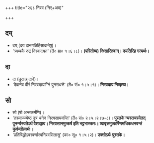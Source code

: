 +++
title="२६८ निरव (निर्+अव)"

+++

## दय्
- दय् (दय दानगतिहिंसादानेषु)।
- 'त्र्यम्बकै रुद्रं निरवादयत' (तै० ब्रा० १।६।८)। **(परितोष्य) निःसारितवान्। दयतिरिह गत्यर्थः।**

## दा
- दा (डुदाञ् दाने)।
- 'देवानेव वीरं निरवदायाग्निं पुनराधत्ते' (तै० सं० १।५।१)। **निरवदाय निष्कृष्य।**

## सो
- सो (षो अन्तकर्मणि)।
- 'तस्माज्ज्येष्ठं पुत्रं धनेन निरवसाययन्ति' (तै० सं० २।५।२।७-८)। **पुस्तके न्यस्तचरमेतत् पुनर्न्यस्यतेऽर्थ वैशद्याय। निरवसानमुत्कर्ष इति भट्टभास्करः। व्यावृत्तमुत्कर्षिणमधिकधनवन्तं कुर्वन्तीत्यर्थः।**
- 'प्रतिषिद्धोऽवरवर्णास्वनिरवसितासु' (का० सू० १।५।२)। **उक्तोऽर्थः पुस्तके।**
